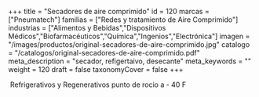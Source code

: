 +++
title = "Secadores de aire comprimido"
id = 120
marcas = ["Pneumatech"]
familias = ["Redes y tratamiento de Aire Comprimido"]
industrias = ["Alimentos y Bebidas","Dispositivos Médicos","Biofarmacéuticos","Química","Ingenios","Electrónica"]
imagen = "/images/productos/original-secadores-de-aire-comprimido.jpg"
catalogo = "/catalogos/original-secadores-de-aire-comprimido.pdf"
meta_description = "secador, refigertaivo, desecante"
meta_keywords = ""
weight = 120
draft = false
taxonomyCover = false
+++
<p> Refrigerativos y Regenerativos punto de rocio a - 40 F</p>